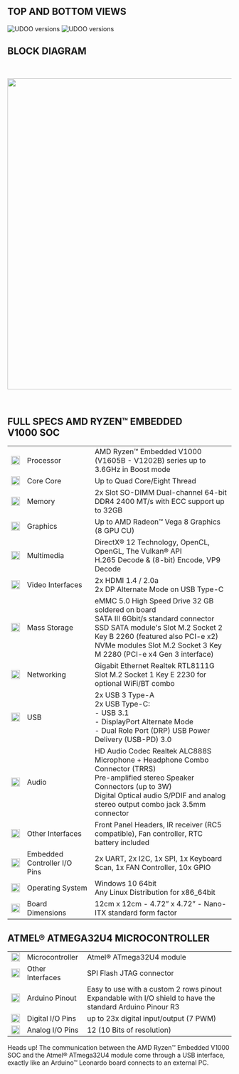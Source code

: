 ## TOP AND BOTTOM VIEWS

<img src="../img/x86_top.png" alt="UDOO versions" class="img-responsive" >

<img src="../img/x86_bottom.png" alt="UDOO versions" class="img-responsive" >

## BLOCK DIAGRAM

<br/>

<a href="../img/x86_blockdiagram.png" target="\_blank"><img style="width:700px; " src="../img/x86_blockdiagram.png"></a>

<br/>

## FULL SPECS AMD RYZEN&trade; EMBEDDED V1000 SOC

|                                                                         |                  |                                                                                         |
|-------------------------------------------------------------------------|------------------|-----------------------------------------------------------------------------------------|
| <img src="../img/icons/processor.png" height="20px" width="20px">       | Processor        | AMD Ryzen™ Embedded V1000 (V1605B - V1202B) series up to 3.6GHz in Boost mode           |
| <img src="../img/icons/cores.png" height="20px" width="20px">           | Core Core        | Up to Quad Core/Eight Thread                                                            |
| <img src="../img/icons/memory.png" height="20px" width="20px">          | Memory           | 2x Slot SO-DIMM Dual-channel 64-bit DDR4 2400 MT/s with ECC support up to 32GB          |
| <img src="../img/icons/graphics.png" height="20px" width="20px">        | Graphics         | Up to AMD Radeon™ Vega 8 Graphics (8 GPU CU)                                            |
| <img src="../img/icons/multimedia.png" height="20px" width="20px">      | Multimedia       | DirectX® 12 Technology, OpenCL, OpenGL, The Vulkan® API<br>H.265 Decode & (8-bit) Encode, VP9 Decode                                                       |
| <img src="../img/icons/video-in.png" height="20px" width="20px">        | Video Interfaces | 2x HDMI 1.4 / 2.0a <br> 2x DP Alternate Mode on USB Type-C                             |
| <img src="../img/icons/mass-storage.png" height="20px" width="20px">    | Mass Storage     | eMMC 5.0 High Speed Drive 32 GB soldered on board<br>SATA III 6Gbit/s standard connector<br>SSD SATA module's Slot M.2 Socket 2 Key B 2260 (featured also PCI-e x2)<br>NVMe modules Slot M.2 Socket 3 Key M 2280 (PCI-e x4 Gen 3 interface)   |
| <img src="../img/icons/networking.png" height="20px" width="20px">      | Networking       | Gigabit Ethernet Realtek RTL8111G<br>Slot M.2 Socket 1 Key E 2230 for optional WiFi/BT combo |
| <img src="../img/icons/usb.png" height="20px" width="20px">             | USB              | 2x USB 3 Type-A <br> 2x USB Type-C:  <br>- USB 3.1 <br>- DisplayPort Alternate Mode <br>- Dual Role Port (DRP) USB Power Delivery (USB-PD) 3.0                        |
| <img src="../img/icons/audio.png" height="20px" width="20px">           | Audio            | HD Audio Codec Realtek ALC888S<br>Microphone + Headphone Combo Connector (TRRS)<br>Pre-amplified stereo Speaker Connectors (up to 3W)<br>Digital Optical audio S/PDIF and analog stereo output combo jack 3.5mm connector        |
| <img src="../img/icons/other.png" height="20px" width="20px">           | Other Interfaces | Front Panel Headers, IR receiver (RC5 compatible), Fan controller, RTC battery included |
| <img src="../img/icons/pins.png" height="20px" width="20px">            | Embedded Controller I/O Pins |  2x UART, 2x I2C, 1x SPI, 1x Keyboard Scan, 1x FAN Controller, 10x GPIO     |
| <img src="../img/icons/os.png" height="20px" width="20px">              | Operating System | Windows 10 64bit<br>Any Linux Distribution for x86_64bit                                  |
| <img src="../img/icons/dimensions.png" height="20px" width="20px">      | Board Dimensions | 12cm x 12cm  -  4.72” x 4.72”  - Nano-ITX standard form factor                          |

## ATMEL&reg; ATMEGA32U4 MICROCONTROLLER

|                                                                          |                  |                                                                  |
|--------------------------------------------------------------------------|------------------|------------------------------------------------------------------|
| <img src="../img/icons/processor.png" height="20px" width="20px">        | Microcontroller  | Atmel&reg; ATmega32U4 module                                     |
| <img src="../img/icons/other.png" height="20px" width="20px">            | Other Interfaces | SPI Flash JTAG connector                                         |
| <img src="../img/icons/arduino.png" height="20px" width="20px">          | Arduino Pinout   | Easy to use with a custom 2 rows pinout<br>Expandable with I/O shield to have the standard Arduino Pinour R3 |
| <img src="../img/icons/pins.png" height="20px" width="20px">             | Digital I/O Pins | up to 23x digital input/output (7 PWM)                          |
| <img src="../img/icons/pins.png" height="20px" width="20px">             | Analog I/O Pins  | 12 (10 Bits of resolution)                                       |


<span class="label label-warning">Heads up!</span> The communication between the AMD Ryzen™ Embedded V1000 SOC and the Atmel&reg; ATmega32U4 module come through a USB interface, exactly like an Arduino&trade; Leonardo board connects to an external PC.  
